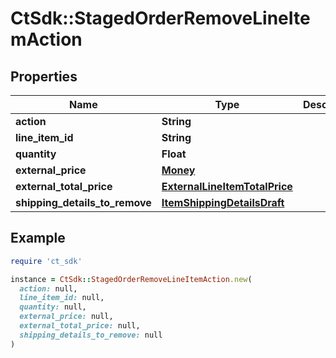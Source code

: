 # CtSdk::StagedOrderRemoveLineItemAction

## Properties

| Name | Type | Description | Notes |
| ---- | ---- | ----------- | ----- |
| **action** | **String** |  |  |
| **line_item_id** | **String** |  | [optional] |
| **quantity** | **Float** |  | [optional] |
| **external_price** | [**Money**](Money.md) |  | [optional] |
| **external_total_price** | [**ExternalLineItemTotalPrice**](ExternalLineItemTotalPrice.md) |  | [optional] |
| **shipping_details_to_remove** | [**ItemShippingDetailsDraft**](ItemShippingDetailsDraft.md) |  | [optional] |

## Example

```ruby
require 'ct_sdk'

instance = CtSdk::StagedOrderRemoveLineItemAction.new(
  action: null,
  line_item_id: null,
  quantity: null,
  external_price: null,
  external_total_price: null,
  shipping_details_to_remove: null
)
```

